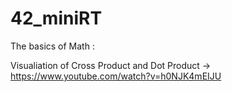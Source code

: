 # 42_miniRT

The basics of Math : 

Visualiation of Cross Product and Dot Product
-> https://www.youtube.com/watch?v=h0NJK4mEIJU


